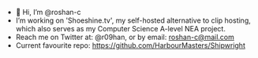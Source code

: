 - 👋 Hi, I’m @roshan-c
- I’m working on 'Shoeshine.tv', my self-hosted alternative to clip hosting, which also serves as my Computer Science A-level NEA project.
- Reach me on Twitter at: @r09han, or by email: roshan-c@mail.com
- Current favourite repo: https://github.com/HarbourMasters/Shipwright

<!---
roshan-c/roshan-c is a ✨ special ✨ repository because its `README.md` (this file) appears on your GitHub profile.
You can click the Preview link to take a look at your changes.
--->

